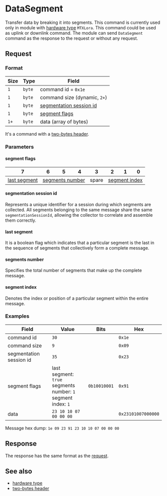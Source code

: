 # DataSegment

Transfer data by breaking it into segments.
This command is currently used only in module with [hardware type](../basics.md#hardware-types) `MTXLora`.
This command could be used as uplink or downlink command. The module can send `DataSegment` command as the response to the request or
without any request.


## Request

### Format

| Size | Type                                 | Field                                               |
| ---- | ------------------------------------ | --------------------------------------------------- |
| `1`  | `byte`                               | command id = `0x1e`                                 |
| `1`  | `byte`                               | command size (dynamic, `2+`)                        |
| `1`  | `byte`                               | [segmentation session id](#segmentation-session-id) |
| `1`  | `byte`                               | [segment flags](#segment-flags)                     |
| `1+` | `byte`                               | data (array of bytes)                               |

It's a command with a [two-bytes header](../message.md#command-with-a-two-bytes-header).

### Parameters

#### **segment flags**

<table>
    <thead>
        <tr>
            <th>7</th>
            <th>6</th>
            <th>5</th>
            <th>4</th>
            <th>3</th>
            <th>2</th>
            <th>1</th>
            <th>0</th>
        </tr>
    </thead>
    <tbody>
        <tr>
            <td><a href="#last-segment">last segment</a></td>
            <td colspan="3" align="center"><a href="#segments-number">segments number</a></td>
            <td>spare</td>
            <td colspan="3" align="center"><a href="#segment-index">segment index</a></td>
        </tr>
    </tbody>
</table>

#### **segmentation session id**

Represents a unique identifier for a session during which segments are collected. All segments belonging to the same message share the same `segmentationSessionId`, allowing the collector to correlate and assemble them correctly.

#### **last segment**

It is a boolean flag which indicates that a particular segment is the last in the sequence of segments that collectively form a complete message.

#### **segments number**

Specifies the total number of segments that make up the complete message.

#### **segment index**

Denotes the index or position of a particular segment within the entire message.

### Examples

| Field                   | Value                                                                  | Bits         | Hex                |
| ----------------------- | ---------------------------------------------------------------------- | ------------ | ------------------ |
| command id              | `30`                                                                   |              | `0x1e`             |
| command size            | `9`                                                                    |              | `0x09`             |
| segmentation session id | `35`                                                                   |              | `0x23`             |
| segment flags           | last segment: `true` <br> segments number: `1` <br> segment index: `1` | `0b10010001` | `0x91`             |
| data                    | `23 10 10 07 00 00 00`                                                 |              | `0x23101007000000` |

Message hex dump: `1e 09 23 91 23 10 10 07 00 00 00`


## Response

The response has the same format as the [request](#request).


## See also

* [hardware type](../basics.md#hardware-types)
* [two-bytes header](../message.md#command-with-a-two-bytes-header)
